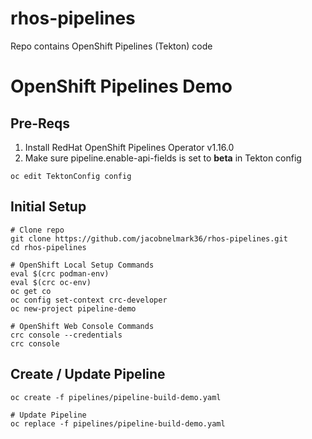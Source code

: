 # rhos-pipelines
Repo contains OpenShift Pipelines (Tekton) code

# OpenShift Pipelines Demo

## Pre-Reqs

1. Install RedHat OpenShift Pipelines Operator v1.16.0
2. Make sure pipeline.enable-api-fields is set to **beta** in Tekton config
```shell
oc edit TektonConfig config
```

## Initial Setup

```shell
# Clone repo
git clone https://github.com/jacobnelmark36/rhos-pipelines.git
cd rhos-pipelines

# OpenShift Local Setup Commands
eval $(crc podman-env)
eval $(crc oc-env)
oc get co
oc config set-context crc-developer
oc new-project pipeline-demo

# OpenShift Web Console Commands
crc console --credentials
crc console
```

## Create / Update Pipeline

```shell
oc create -f pipelines/pipeline-build-demo.yaml

# Update Pipeline
oc replace -f pipelines/pipeline-build-demo.yaml
```